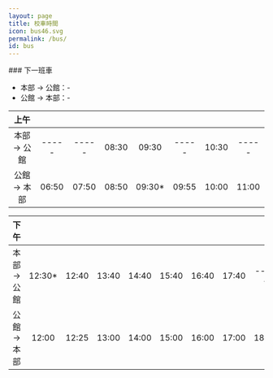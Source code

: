 ```yaml
---
layout: page
title: 校車時間
icon: bus46.svg
permalink: /bus/
id: bus
---
```


<div markdown="1">
### 下一班車

- 本部 → 公館：<span id="ben" class="next">-</time>
- 公館 → 本部：<span id="gung" class="next">-</span>

上午       |        |        |        |       |         |         |       |
:--------:|:------:|:------:|:------:|:------:|:------:|:-------:|:-------:|
本部 → 公館 | -----  | -----  | 08:30  | 09:30  | -----  | 10:30  | -----  |
公館 → 本部 | 06:50  | 07:50  | 08:50  | 09:30* | 09:55  | 10:00  | 11:00  |

下午       |        |        |        |       |         |         |         |       |
:--------:|:------:|:------:|:------:|:-----:|:-------:|:-------:|:-------:|:-----:|
本部 → 公館 | 12:30* | 12:40  | 13:40  | 14:40  | 15:40  | 16:40  | 17:40  | -----  |
公館 → 本部 | 12:00  | 12:25  | 13:00  | 14:00  | 15:00  | 16:00  | 17:00  | 18:00  |

<script src="{{site.baseurl}}/javascript/bus.js"></script>
